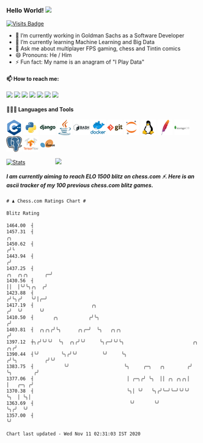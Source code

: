   ### Hello World!  <img src="https://github.com/sciencepal/sciencepal/blob/master/assets/Hi.gif" width="29px">
  [![Visits Badge](https://badges.pufler.dev/visits/sciencepal/sciencepal)](https://badges.pufler.dev/visits/sciencepal/sciencepal)
  
  - 🔭 I’m currently working in Goldman Sachs as a Software Developer
  - 🌱 I’m currently learning Machine Learning and Big Data
  - 💬 Ask me about multiplayer FPS gaming, chess and Tintin comics
  - 😄 Pronouns: He / Him
  - ⚡ Fun fact: My name is an anagram of "I Play Data"
  
  #### 📫 How to reach me:   
  [<img src="https://upload.wikimedia.org/wikipedia/commons/8/83/Steam_icon_logo.svg" width="3.5%"/>](https://steamcommunity.com/id/mongocds/)
  [<img src="https://github.com/sciencepal/sciencepal/blob/master/assets/discord-round.svg" width="3.5%"/>](https://discord.gg/MnUUbHe)
  [<img src="https://img.icons8.com/color/48/000000/twitter.png" width="3.5%"/>](https://twitter.com/sciencepal)
  [<img src="https://img.icons8.com/color/48/000000/linkedin.png" width="3.5%"/>](https://www.linkedin.com/in/adityapal1/)
  [<img src="https://img.icons8.com/fluent/48/000000/facebook-new.png" width="3.5%"/>](https://www.facebook.com/sciencepal/)
  [<img src="https://img.icons8.com/fluent/48/000000/instagram-new.png" width="3.5%"/>](https://www.instagram.com/aditya_sciencepal/)
  <a href="mailto:aditya.pal.science@gmail.com"> <img src="https://img.icons8.com/fluent/48/000000/gmail.png" width="3.5%"/> </a>
  
  #### 👨🏻‍💻 Languages and Tools <br />
  <code><img height="40" src="https://raw.githubusercontent.com/github/explore/80688e429a7d4ef2fca1e82350fe8e3517d3494d/topics/cpp/cpp.png"></code>
  <code><img height="40" src="https://raw.githubusercontent.com/github/explore/80688e429a7d4ef2fca1e82350fe8e3517d3494d/topics/python/python.png"></code>
  <code><img height="40" src="https://raw.githubusercontent.com/github/explore/80688e429a7d4ef2fca1e82350fe8e3517d3494d/topics/django/django.png"></code>
  <code><img height="40" src="https://raw.githubusercontent.com/github/explore/80688e429a7d4ef2fca1e82350fe8e3517d3494d/topics/java/java.png"></code>
  <code><img height="40" src="https://raw.githubusercontent.com/github/explore/80688e429a7d4ef2fca1e82350fe8e3517d3494d/topics/bash/bash.png"></code>
  <code><img height="40" src="https://raw.githubusercontent.com/github/explore/80688e429a7d4ef2fca1e82350fe8e3517d3494d/topics/docker/docker.png"></code>
  <code><img height="40" src="https://raw.githubusercontent.com/github/explore/80688e429a7d4ef2fca1e82350fe8e3517d3494d/topics/git/git.png"></code>
  <code><img height="40" src="https://raw.githubusercontent.com/github/explore/80688e429a7d4ef2fca1e82350fe8e3517d3494d/topics/jupyter-notebook/jupyter-notebook.png"></code>
  <code><img height="40" src="https://raw.githubusercontent.com/github/explore/80688e429a7d4ef2fca1e82350fe8e3517d3494d/topics/linux/linux.png"></code>
  <code><img height="40" src="https://raw.githubusercontent.com/github/explore/80688e429a7d4ef2fca1e82350fe8e3517d3494d/topics/maven/maven.png"></code>
  <code><img height="40" src="https://raw.githubusercontent.com/github/explore/80688e429a7d4ef2fca1e82350fe8e3517d3494d/topics/mongodb/mongodb.png"></code>
  <code><img height="40" src="https://raw.githubusercontent.com/github/explore/80688e429a7d4ef2fca1e82350fe8e3517d3494d/topics/postgresql/postgresql.png"></code>
  <code><img height="40" src="https://raw.githubusercontent.com/github/explore/80688e429a7d4ef2fca1e82350fe8e3517d3494d/topics/tensorflow/tensorflow.png"></code>
  <code><img height="40" src="https://raw.githubusercontent.com/github/explore/80688e429a7d4ef2fca1e82350fe8e3517d3494d/topics/scikit-learn/scikit-learn.png"></code>
  
  [![Stats](https://github-readme-stats.vercel.app/api?username=sciencepal&show_icons=true&theme=radical)](https://github-readme-stats.vercel.app/api?username=sciencepal&show_icons=true&theme=radical)&nbsp; &nbsp; &nbsp; &nbsp; &nbsp; &nbsp; &nbsp; &nbsp; &nbsp; &nbsp; <img src="https://github.com/sciencepal/sciencepal/blob/master/assets/saved.gif" width="195">
  
  ##### I am currently aiming to reach ELO 1500 blitz on chess.com ⚡. Here is an ascii tracker of my 100 previous chess.com blitz games.

  ```
  # ♟︎ Chess.com Ratings Chart #
  
  Blitz Rating

 1464.00  ┤
 1457.31  ┤                                                                                                 ╭╮
 1450.62  ┤                                                                                                ╭╯╰
 1443.94  ┤                                                                                               ╭╯
 1437.25  ┤                                                                               ╭╮  ╭╮╭╮      ╭─╯
 1430.56  ┤                                                                               ││  │╰╯╰╮╭╮  ╭╯
 1423.88  ┤                                                                              ╭╯╰╮╭╯   ╰╯│╭─╯
 1417.19  ┤                     ╭╮                                                      ╭╯  ╰╯      ╰╯
 1410.50  ┤       ╭╮           ╭╯╰╮                                                    ╭╯
 1403.81  ┤  ╭╮╭╮╭╯╰╮      ╭╮╭─╯  ╰╮   ╭╮╭╮                                           ╭╯
 1397.12  ┼╮╭╯╰╯╰╯  ╰╮  ╭╮╭╯╰╯     ╰╮╭─╯╰╯╰╮                         ╭╮            ╭╮╭╯
 1390.44  ┤╰╯        ╰╮╭╯╰╯         ╰╯     ╰╮                       ╭╯╰╮          ╭╯╰╯
 1383.75  ┤           ╰╯                    ╰╮     ╭─╮   ╭╮        ╭╯  ╰╮        ╭╯
 1377.06  ┤                                  │ ╭─╮╭╯ ╰╮  ││ ╭╮ ╭╮╭╮│    │   ╭─╮ ╭╯
 1370.38  ┤                                  ╰╮│ ╰╯   ╰╮╭╯╰─╯╰─╯╰╯╰╯    ╰╮  │ ╰╮│
 1363.69  ┤                                   ╰╯       ╰╯                ╰╮╭╯  ╰╯
 1357.00  ┤                                                               ╰╯

Chart last updated - Wed Nov 11 02:31:03 IST 2020  
  ```
  
